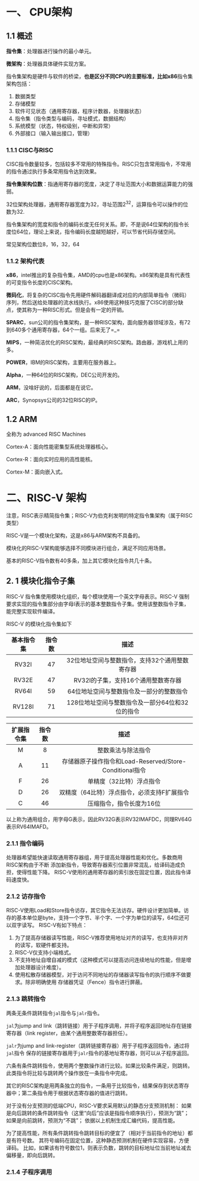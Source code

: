 # 一、 CPU架构

## 1.1 概述

**指令集**：处理器进行操作的最小单元。

**微架构**：处理器具体硬件实现方案。

指令集架构是硬件与软件的桥梁，**也是区分不同CPU的主要标准，比如x86**指令集架构包括：

1. 数据类型
2. 存储模型
3. 软件可见状态（通用寄存器，程序计数器，处理器状态）
4. 指令集（指令类型与编码，寻址模式，数据结构）
5. 系统模型（状态，特权级别，中断和异常）
6. 外部接口（输入输出接口，管理）



### 1.1.1 CISC与RISC

CISC指令数量较多，包括较多不常用的特殊指令。RISC只包含常用指令，不常用的指令通过执行多条常用指令达到效果。

**指令集架构位数**：指通用寄存器的宽度，决定了寻址范围大小和数据运算能力的强弱。

32位架构处理器，通用寄存器宽度为32，寻址范围$2^{32}$，运算指令可以操作的位数为32.

指令集架构的宽度和指令的编码长度无任何关系。即，不是说64位架构的指令长度位64位，理论上来说，指令编码长度越短越好，可以节省代码存储空间。

常见架构位数位8，16，32，64



### 1.1.2 架构代表

**x86**，intel推出的复杂指令集，AMD的cpu也是x86架构。x86架构是具有代表性的可变指令长度的CISC架构。

**微码化**，将复杂的CISC指令先用硬件解码器翻译成对应的内部简单指令（微码）序列，然后送给处理器的流水线执行。x86使用这种技巧克服了CISC的部分缺点，使其称为一种RISC形式。但是会有一定的开销。



**SPARC**，sun公司的指令集架构，是一种RISC架构，面向服务器领域涉及，有72到640多个通用寄存器，64个一组。后来无了=_=



**MIPS**，一种简洁优化的RISC架构，最经典的RISC架构。路由器，游戏机上用的多。



**POWER**，IBM的RISC架构，主要用在服务器上。



**Alpha**，一种64位的RISC架构，DEC公司开发的。



**ARM**，没啥好说的，后面都是在说它。



**ARC**，Synopsys公司的32位RISC的IP。



## 1.2 ARM

全称为 advanced RISC Machines

Cortex-A：面向性能密集型系统处理器核心。

Cortex-R：面向实时应用的高性能核。

Cortex-M：面向嵌入式。



# 二、RISC-V 架构

注意，RISC表示精简指令集；RISC-V为伯克利发明的特定指令集架构（属于RISC类型）

RISC-V是一个模块化架构，这是x86与ARM架构不具备的。

模块化的RISC-V架构能够选择不同模块进行组合，满足不同应用场景。

基本的RISC-V指令数有40多条，加上其它模块化指令共几十条。



## 2. 1 模块化指令子集

RISC-V 指令集使用模块化组织，每个模块使用一个英文字母表示。RISC-V 强制要求实现的指令集部分由字母I表示的基本整数指令子集。使用该整数指令子集，能完整实现软件编译。

RISC-V 的模块化指令集如下

| 基本指令集 | 指令数 |                      描述                       |
| :--------: | :----: | :---------------------------------------------: |
|   RV32I    |   47   | 32位地址空间与整数指令，支持32个通用整数寄存器  |
|   RV32E    |   47   |       RV32I的子集，支持16个通用整数寄存器       |
|   RV64I    |   59   |    64位地址空间与整数指令及一部分的整数指令     |
|   RV128I   |   71   | 128位地址空间与整数指令及一部分64位和32位的指令 |



| 扩展指令集 | 指令数 |                          描述                           |
| :--------: | :----: | :-----------------------------------------------------: |
|     M      |   8    |                   整数乘法与除法指令                    |
|     A      |   11   | 存储器原子操作指令和Load-Reserved/Store-Conditional指令 |
|     F      |   26   |                单精度（32比特）浮点指令                 |
|     D      |   26   |       双精度（64比特）浮点指令，必须支持F扩展指令       |
|     C      |   46   |                压缩指令，指令长度为16位                 |

以上称为通用组合，用字母G表示，因此RV32G表示RV32IMAFDC，同理RV64G表示RV64IMAFD。

### 2.1.1 指令编码
处理器希望能快速读取通用寄存器组，用于提高处理器性能和优化。多数商用RISC架构由于不断
添加新指令，导致寄存器索引位置非常混乱，给译码造成负担，使得性能下降。
RISC-V使用的通用寄存器的索引放在固定位置，因此指令译码速度快。



### 2.1.2 访存指令
RISC-V使用Load和Store指令访存，其它指令无法访存。硬件设计更加简单。访存的基本单位是byte，支持一个字节、半个字、一个字为单位的读写，64位还可以双字读写。
RISC-V有如下特点：
1. 为了提高存储器读写性能，RISC-V推荐使用地址对齐的读写，也支持非对齐的读写，软硬件都支持。
2. RISC-V仅支持小端格式。
3. 不支持地址自增自减的模式（这种模式可以提高访问连续地址的性能，但是增加处理器设计难度）。
4. 使用松散存储器模型，对于访问不同地址的存储器读写指令的执行顺序不做要求。除非明确使用
存储器凭证（Fence）指令进行屏蔽。

### 2.1.3 跳转指令
两条无条件跳转指令`jal`指令与`jalr`指令。

`jal`为jump and link（跳转链接）用于子程序调用，并将子程序返回地址存在链接寄存器（link register，由某个通用整数寄存器担任）。

`jalr`为jump and link-register（跳转链接寄存器）用于子程序返回指令，通过将`jal`指令
保存的链接寄存器用于`jalr`指令的基地址寄存器，则可以从子程序返回。

六条有条件跳转指令，使用两个整数操作进行比较。如果比较条件满足，则跳转。此类指令将比较与跳转两个操作放在一条指令中完成。

其它的RISC架构是用两条独立的指令，一条用于比较指令，结果保存到状态寄存器中；第二条指令用于根据状态寄存器的值进行跳转。


对于没有分支预测的低端CPU，RISC-V要求采用默认的静态分支预测机制：
如果是向后跳转的条件跳转指令（这里“向后”应该是指指令顺序执行），预测为“跳”；
如果是向前跳转，预测为“不跳”；
依据以上机制生成汇编代码，提高性能。


为了提高性能，所有条件跳转指令跳转目标的便宜了（相对于当前指令的地址）都是有符号数。
其符号编码在固定位置，这种静态预测机制在硬件实现容易，方便译码。
比如，如果该有符号数位1，则表示负数，跳转的目标地址位当前地址减去偏移量，即向后跳转。

### 2.1.4 子程序调用





